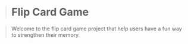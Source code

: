 > # Flip Card Game

> Welcome to the flip card game project that help users have a fun way to strengthen their memory.
